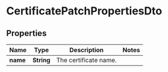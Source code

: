 

# CertificatePatchPropertiesDto

## Properties

| Name | Type | Description | Notes |
| ------------ | ------------- | ------------- | ------------- |
| **name** | **String** | The certificate name. |  |


